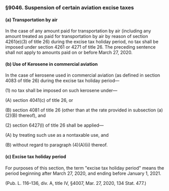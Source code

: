 ### §9046. Suspension of certain aviation excise taxes ###

#### (a) Transportation by air ####

In the case of any amount paid for transportation by air (including any amount treated as paid for transportation by air by reason of section 4261(e)(3) of title 26) during the excise tax holiday period, no tax shall be imposed under section 4261 or 4271 of title 26. The preceding sentence shall not apply to amounts paid on or before March 27, 2020.

#### (b) Use of Kerosene in commercial aviation ####

In the case of kerosene used in commercial aviation (as defined in section 4083 of title 26) during the excise tax holiday period—

(1) no tax shall be imposed on such kerosene under—

(A) section 4041(c) of title 26, or

(B) section 4081 of title 26 (other than at the rate provided in subsection (a)(2)(B) thereof), and

(2) section 6427(l) of title 26 shall be applied—

(A) by treating such use as a nontaxable use, and

(B) without regard to paragraph (4)(A)(ii) thereof.

#### (c) Excise tax holiday period ####

For purposes of this section, the term "excise tax holiday period" means the period beginning after March 27, 2020, and ending before January 1, 2021.

(Pub. L. 116–136, div. A, title IV, §4007, Mar. 27, 2020, 134 Stat. 477.)